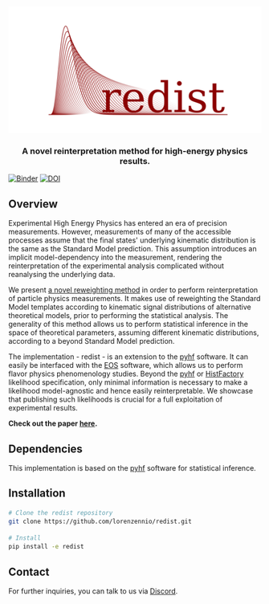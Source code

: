 <p align="center">
  <img src="fig/logo.svg"  width="600"/>
</p>

<h3 align="center">A novel reinterpretation method for high-energy physics results.</h4>

[![Binder](https://binderhub.ssl-hep.org/badge_logo.svg)](https://binderhub.ssl-hep.org/v2/gh/lorenzennio/redist.pyhep/HEAD)
[![DOI](https://zenodo.org/badge/DOI/10.5281/zenodo.12638401.svg)](https://doi.org/10.5281/zenodo.12638401)



## Overview
Experimental High Energy Physics has entered an era of precision measurements. However, measurements of many of the accessible processes assume that the final states' underlying kinematic distribution is the same as the Standard Model prediction. This assumption introduces an implicit model-dependency into the measurement, rendering the reinterpretation of the experimental analysis complicated without reanalysing the underlying data.

We present [a novel reweighting method](https://arxiv.org/abs/2402.08417) in order to perform reinterpretation of particle physics measurements. It makes use of reweighting the Standard Model templates according to kinematic signal distributions of alternative theoretical models, prior to performing the statistical analysis. The generality of this method allows us to perform statistical inference in the space of theoretical parameters, assuming different kinematic distributions, according to a beyond Standard Model prediction.

The implementation - redist - is an extension to the [pyhf](https://pyhf.readthedocs.io/) software. It can easily be interfaced with the [EOS](https://eos.github.io/) software, which allows us to perform flavor physics phenomenology studies. Beyond the [pyhf](https://pyhf.readthedocs.io/) or [HistFactory](https://cds.cern.ch/record/1456844/files/CERN-OPEN-2012-016.pdf) likelihood specification, only minimal information is necessary to make a likelihood model-agnostic and hence easily reinterpretable. We showcase that publishing such likelihoods is crucial for a full exploitation of experimental results.


**Check out the paper [here](https://arxiv.org/pdf/2402.08417.pdf).**

## Dependencies
This implementation is based on the [pyhf](https://github.com/scikit-hep/pyhf) software for statistical inference.

## Installation

```bash
# Clone the redist repository
git clone https://github.com/lorenzennio/redist.git

# Install 
pip install -e redist
```

## Contact

For further inquiries, you can talk to us via [Discord](https://discord.gg/bmaVUQcR4w).
